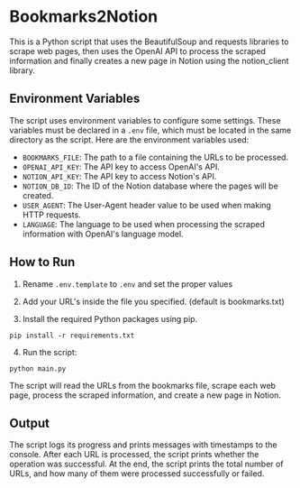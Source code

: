 # Bookmarks2Notion

This is a Python script that uses the BeautifulSoup and requests libraries to scrape web pages, then uses the OpenAI API to process the scraped information and finally creates a new page in Notion using the notion_client library.

## Environment Variables

The script uses environment variables to configure some settings. These variables must be declared in a `.env` file, which must be located in the same directory as the script. Here are the environment variables used:

- `BOOKMARKS_FILE`: The path to a file containing the URLs to be processed.
- `OPENAI_API_KEY`: The API key to access OpenAI's API.
- `NOTION_API_KEY`: The API key to access Notion's API.
- `NOTION_DB_ID`: The ID of the Notion database where the pages will be created.
- `USER_AGENT`: The User-Agent header value to be used when making HTTP requests.
- `LANGUAGE`: The language to be used when processing the scraped information with OpenAI's language model.

## How to Run

1. Rename `.env.template` to `.env` and set the proper values

2. Add your URL's inside the file you specified. (default is bookmarks.txt)

3. Install the required Python packages using pip.

```
pip install -r requirements.txt
```

4. Run the script:

```
python main.py
```

The script will read the URLs from the bookmarks file, scrape each web page, process the scraped information, and create a new page in Notion.

## Output

The script logs its progress and prints messages with timestamps to the console. After each URL is processed, the script prints whether the operation was successful. At the end, the script prints the total number of URLs, and how many of them were processed successfully or failed.
